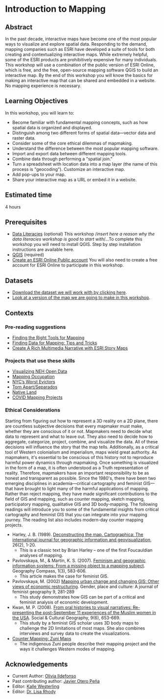 # Introduction to Mapping

## Abstract

In the past decade, interactive maps have become one of the most popular ways to visualize and explore spatial data. Responding to the demand, mapping companies such as ESRI have developed a suite of tools for both creating and contextualizing interactive maps. While extremely helpful, some of the ESRI products are prohibitively expensive for many individuals. This workshop will use a combination of the public version of ESRI Online, which is free, and the free, open-source mapping software QGIS to build an interactive map. By the end of this workshop you will know the basics for making an interactive map that can be shared and embedded in a website. No mapping experience is necessary. 

## Learning Objectives
In this workshop, you will learn to:
- Become familiar with fundamental mapping concepts, such as how spatial data is organized and displayed. 
- Distinguish among two different forms of spatial data—vector data and raster data.
- Consider some of the core ethical dilemmas of mapmaking.
- Understand the difference between the most popular mapping software. 
- Import and export data between different mapping tools. 
- Combine data through performing a "spatial join." 
- Turn a spreadsheet with location data into a map layer (the name of this process is "geocoding").
Customize an interactive map.
- Add pop-ups to your map.
- Share your interactive map as a URL or embed it in a website. 


## Estimated time

4 hours

## Prerequisites

- [Data Literacies](https://github.com/DHRI-Curriculum/data-literacies) (optional) This workshop /_insert here a reason why the data literacies workshop is good to start with_/...To complete this workshop you will need to install QGIS. Step by step installation instructions are available here.
- [QGIS](https://github.com/DHRI-Curriculum/install/blob/main/sections/qgis.md) (required) 
- [Create an ESRI Online Public account](https://doc.arcgis.com/en/arcgis-online/get-started/create-account.htm) You will also need to create a free account for ESRI Online to participate in this workshop.

## Datasets

- [Download the dataset we will work with by clicking here](https://github.com/DHRI-Curriculum/mapping/tree/v2.0-olivia-edits/dataset).
- [Look at a version of the map we are going to make in this workshop](http://arcg.is/1KyC9O).

## Contexts

### Pre-reading suggestions

- [Finding the Right Tools for Mapping](https://digitalfellows.commons.gc.cuny.edu/2019/06/03/finding-the-right-tools-for-mapping/)
- [Finding Data for Mapping: Tips and Tricks](https://digitalfellows.commons.gc.cuny.edu/2018/11/24/finding-data-for-mapping-tips-and-tricks/)
- [Create A Rich Multimedia Narrative with ESRI Story Maps](https://digitalfellows.commons.gc.cuny.edu/2019/02/12/create-a-rich-multimedia-narrative-with-esri-story-maps/)

### Projects that use these skills

- [Visualizing NEH Open Data](https://digitalfellows.commons.gc.cuny.edu/2017/04/04/visualizing-neh-open-data/)
- [Mapping Occupation](https://gcdi.commons.gc.cuny.edu/mapping-occupation-the-union-army-and-the-meaning-of-reconstruction/)
- [NYC’s Worst Evictors](https://www.worstevictorsnyc.org/map/)
- [Torn Apart/Separados](http://xpmethod.columbia.edu/torn-apart/volume/2/index)
- [Native Land](https://native-land.ca/)
- [COVID Mapping Projects](https://digitalfellows.commons.gc.cuny.edu/2020/11/02/mapping-the-effects-of-covid-19/)

### Ethical Considerations
Starting from figuring out how to represent a 3D reality on a 2D plane, there are countless subjective decisions that every mapmaker must make, whether they are conscious of it or not. Mapmakers need to decide what data to represent and what to leave out. They also need to decide how to aggregate, categorize, project, combine, and visualize the data. All of these decisions will influence the story that the map tells. Additionally, as a critical tool of Western colonialism and imperialism, maps wield great authority. As mapmakers, it's essential to be conscious of this history not to reproduce harmful power dynamics through mapmaking. Once something is visualized in the form of a map, it is often understood as a Truth representation of reality. Therefore, mapmakers have an important responsibility to be as honest and transparent as possible. Since the 1980's, there have been two emerging disciplines in academia—critical cartography and feminist GIS—that have brought to light many of the harmful applications of mapping. Rather than reject mapping, they have made significant contributions to the field of GIS and mapping, such as counter mapping, sketch mapping, participatory mapping, qualitative GIS and 3D body-mapping. The following readings will introduce you to some of the fundamental insights from critical cartography and feminist GIS that you can integrate into your mapping journey. The reading list also includes modern-day counter mapping projects.

- Harley, J. B. (1989). [Deconstructing the map. Cartographica: The international journal for geographic information and geovisualization](https://quod.lib.umich.edu/p/passages/4761530.0003.008/--deconstructing-the-map?rgn=main;view=fulltext), 26(2), 1-20.
    - This is a classic text by Brian Harley – one of the first Foucauldian analyses of mapping.
- Pavlovskaya, M., & Martin, K. S. (2007). [Feminism and geographic information systems: From a missing object to a mapping subject](https://onlinelibrary.wiley.com/doi/full/10.1111/j.1749-8198.2007.00028.x). Geography Compass, 1(3), 583-606.
    - This article makes the case for feminist GIS. 
- Pavlovskaya, M. (2002) [Mapping urban change and changing GIS: Other views of economic restructuring](https://www.researchgate.net/publication/240107165_Mapping_Urban_Change_and_Changing_GIS_Other_views_of_economic_restructuring). Gender, place and culture: A journal of feminist geography 9, 281-289
    - This study demonstrates how GIS can be part of a critical and feminist analysis of economic development. 
 - Kwan, M. P. (2008). [From oral histories to visual narratives: Re-presenting the post-September 11 experiences of the Muslim women in the USA](http://meipokwan.org/Paper/SCG_2008.pdf). Social & Cultural Geography, 9(6), 653-669.
    - This study by a feminist GIS scholar uses 3D body maps to challenge the 2D limitations of most maps. She also combines interviews and survey data to create the visualizations. 
- [Counter Mapping: Zuni Maps](https://emergencemagazine.org/feature/counter-mapping/)
    - The indigenous Zuni people describe their mapping project and the ways it challenges Western modes of mapping. 

## Acknowledgements

- Current Author: [Olivia Ildefonso](https://oildefon.medium.com/)
- Past contributing author: [Javier Otero Peña](https://enviropsych.org/students/javier-otero-pena/)
- Editor: [Kalle Westerling](https://github.com/kallewesterling)
- Editor: [Dr. Lisa Rhody](https://github.com/lmrhody)
